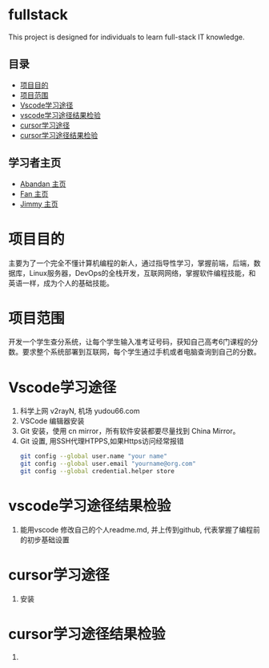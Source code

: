 # fullstack
This project is designed for individuals to learn full-stack IT knowledge.

## 目录
- [项目目的](#项目目的)
- [项目范围](#项目范围)
- [Vscode学习途径](#Vscode学习途径)
- [vscode学习途径结果检验](#vscode学习途径结果检验)
- [cursor学习途径](#cursor学习途径)
- [cursor学习途径结果检验](#cursor学习途径结果检验)

## 学习者主页
- [Abandan 主页](abandan/README.md)
- [Fan 主页](fan/README.md)
- [Jimmy 主页](jimmy/README.md)

# 项目目的
主要为了一个完全不懂计算机编程的新人，通过指导性学习，掌握前端，后端，数据库，Linux服务器，DevOps的全栈开发，互联网网络，掌握软件编程技能，和英语一样，成为个人的基础技能。

# 项目范围
开发一个学生查分系统，让每个学生输入准考证号码，获知自己高考6门课程的分数。要求整个系统部署到互联网，每个学生通过手机或者电脑查询到自己的分数。

# Vscode学习途径
1. 科学上网 v2rayN, 机场 yudou66.com
1. VSCode 编辑器安装
1. Git 安装，使用 cn mirror，所有软件安装都要尽量找到 China Mirror。
1. Git 设置, 用SSH代理HTPPS,如果Https访问经常报错
    ```bash
    git config --global user.name "your name"
    git config --global user.email "yourname@org.com"
    git config --global credential.helper store
    ```

# vscode学习途径结果检验
1. 能用vscode 修改自己的个人readme.md, 并上传到github, 代表掌握了编程前的初步基础设置

# cursor学习途径
1. 安装

# cursor学习途径结果检验
1. 
